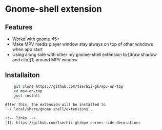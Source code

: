 # Gnome-shell extension

## Features
- Workd with gnome 45+
- Make MPV media player window stay always on top of other windows when app start
- Using along side with other my gnome-shell extension to [draw shadow and clip][1] around MPV window

## Installaiton
```bash
    git clone https://github.com/tserhii-gh/mpv-on-top
    cd mpv-on-top
    just install
    ```
After this, the extension will be installed to
`~/.local/share/gnome-shell/extensions`.

<!-- links -->
[1]: https://github.com/tserhii-gh/mpv-server-side-decorations
